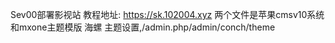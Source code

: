Sev00部署影视站
教程地址: https://sk.102004.xyz
两个文件是苹果cmsv10系统和mxone主题模版
海螺  主题设置,/admin.php/admin/conch/theme

